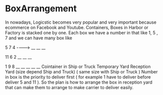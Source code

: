# BoxArrangement
In nowadays, Logicstic becomes very popular and very important because ecommerce on Facebook and Youtube. Containers, Boxes in Harbor or Factory is stacked one by one. Each box we have a number in that like 1, 5 , 7 and we can have many box like 

5  7  4                             ---->                                __  __  __

11 6  2                                                                  __  __  __
 
1  9  8                              __ __                               __  __  __
Cointainer in Ship or Truck       Temporary Yard                        Reception Yard 
                           (size depend Ship and Truck)        ( same size with Ship or Truck )
Number in box is the priority to deliver first ( for example 1 have to deliver before  deliver  5 and 11 ). So the plan is how to arrange the box in reception yard that can make  them to arrange to make carrier to deliver easily. 
